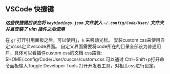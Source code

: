 ## VSCode 快捷键

**_这些快捷键应该在将 `keybindings.json` 文件放入 `~/.config/Code/User/` 文件夹并且安装了 vim 插件之后使用_**

在 `gr` 打开引用面板之后，可以使用`j`，`k` 来移动光标。
安装custom css来使用自定义css定义vscode界面。
自定义界面需要将code所在的目录全部设为普通用户，具体可以看插件custom css的文档
css路径: $HOME/.config/Code/User/cuscss/custom.css
可以通过 Ctrl+Shift+p打开命令面板输入Toggle Developer Tools 打开开发者工具，对相关css进行设定。

